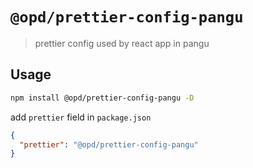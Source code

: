 # `@opd/prettier-config-pangu`

> prettier config used by react app in pangu

## Usage

```bash
npm install @opd/prettier-config-pangu -D
```

add `prettier` field in `package.json`

```json
{
  "prettier": "@opd/prettier-config-pangu"
}
```
